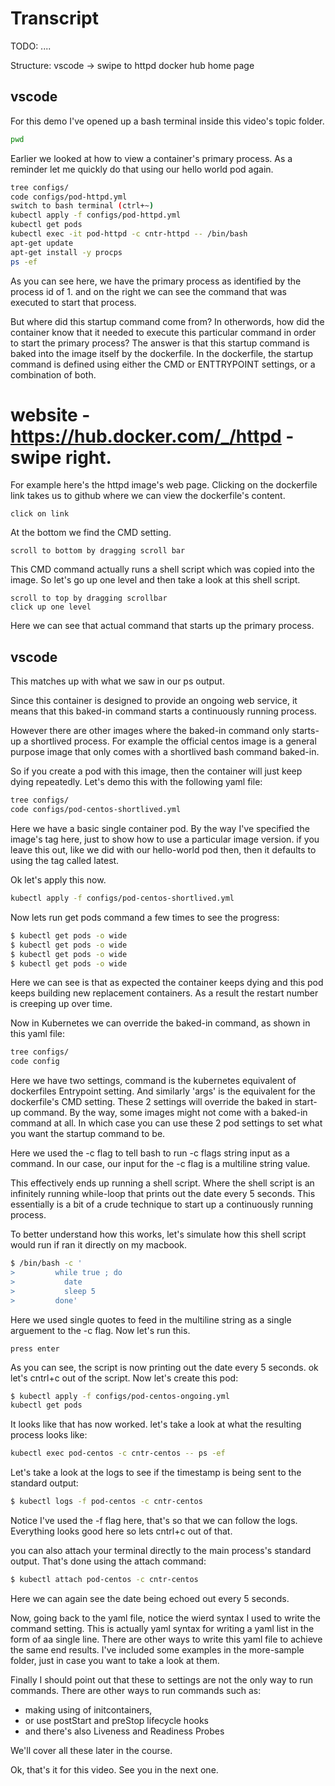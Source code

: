 # Transcript

TODO: ....

Structure:
vscode
-> swipe to httpd docker hub home page


## vscode

For this demo I've opened up a bash terminal inside this video's topic folder. 

```bash
pwd
```


Earlier we looked at how to view a container's primary process. As a reminder let me quickly do that using our hello world pod again. 


```bash
tree configs/
code configs/pod-httpd.yml
switch to bash terminal (ctrl+~) 
kubectl apply -f configs/pod-httpd.yml
kubectl get pods
kubectl exec -it pod-httpd -c cntr-httpd -- /bin/bash
apt-get update
apt-get install -y procps
ps -ef
```

As you can see here, we have the primary process as identified by the process id of 1. and on the right we can see the command that was executed to start that process. 


But where did this startup command come from? In otherwords, how did the container know that it needed to execute this particular command in order to start the primary process? The answer is that this startup command is baked into the image itself by the dockerfile. In the dockerfile, the startup command is defined using either the CMD or ENTTRYPOINT settings, or a combination of both. 


# website - https://hub.docker.com/_/httpd - swipe right. 

For example here's the httpd image's web page. Clicking on the dockerfile link takes us to github where we can view the dockerfile's content.

```web-tasks
click on link
```


At the bottom we find the CMD setting.


```web-tasks
scroll to bottom by dragging scroll bar
```


 This CMD command actually runs a shell script which was copied into the image. So let's go up one level and then take a look at this shell script.


```web-tasks
scroll to top by dragging scrollbar
click up one level
```

Here we can see that actual command that starts up the primary process. 

## vscode

This matches up with what we saw in our ps output. 


Since this container is designed to provide an ongoing web service, it means that this baked-in command starts a continuously running process.


However there are other images where the baked-in command only starts-up a shortlived process. For example the official centos image is a general purpose image that only comes with a shortlived bash command baked-in. 


So if you create a pod with this image, then the container will just keep dying repeatedly. Let's demo this with the following yaml file:

```bash
tree configs/
code configs/pod-centos-shortlived.yml 
```

Here we have a basic single container pod. By the way I've specified the image's tag here, just to show how to use a particular image version. if you leave this out, like we did with our hello-world pod then, then it defaults to using the tag called latest. 


Ok let's apply this now. 


```bash
kubectl apply -f configs/pod-centos-shortlived.yml
```

Now lets run get pods command a few times to see the progress:

```bash
$ kubectl get pods -o wide
$ kubectl get pods -o wide
$ kubectl get pods -o wide
$ kubectl get pods -o wide
```

Here we can see is that as expected the container keeps dying and this pod keeps building new replacement containers. As a result the restart number is creeping up over time.

Now in Kubernetes we can override the baked-in command, as shown in this yaml file:


```bash
tree configs/
code config
```

Here we have two settings, command is the kubernetes equivalent of dockerfiles Entrypoint setting. And similarly 'args' is the equivalent for the dockerfile's CMD setting. These 2 settings will override the baked in start-up command. By the way, some images might not come with a baked-in command at all. In which case you can use these 2 pod settings to set what you want the startup command to be.

Here we used the -c flag to tell bash to run -c flags string input as a command. In our case, our input for the -c flag is a multiline string value. 


This effectively ends up running a shell script. Where the shell script is an infinitely running while-loop that prints out the date every 5 seconds. This essentially is a bit of a crude technique to start up a continuously running process. 

To better understand how this works, let's simulate how this shell script would run if ran it directly on my macbook. 



```bash - do some copy and paste. 
$ /bin/bash -c '
>         while true ; do
>           date 
>           sleep 5 
>         done'
```

Here we used single quotes to feed in the multiline string as a single arguement to the -c flag. Now let's run this. 


```instruction
press enter
```

As you can see, the script is now printing out the date every 5 seconds. ok let's cntrl+c out of the script. Now let's create this pod:

```bash
$ kubectl apply -f configs/pod-centos-ongoing.yml
kubectl get pods
```

It looks like that has now worked. let's take a look at what the resulting process looks like:

```bash
kubectl exec pod-centos -c cntr-centos -- ps -ef
```

Let's take a look at the logs to see if the timestamp is being sent to the standard output:

```bash
$ kubectl logs -f pod-centos -c cntr-centos
```

Notice I've used the -f flag here, that's so that we can follow the logs. Everything looks good here so lets cntrl+c out of that. 

you can also attach your terminal directly to the main process's standard output. That's done using the attach command:

```bash
$ kubectl attach pod-centos -c cntr-centos
```

Here we can again see the date being echoed out every 5 seconds. 


Now, going back to the yaml file, notice the wierd syntax I used to write the command setting. This is actually yaml syntax for writing a yaml list in the form of aa single line. There are other ways to write this yaml file to achieve the same end results. I've included some examples in the more-sample folder, just in case you want to take a look at them. 

Finally I should point out that these to settings are not the only way to run commands. There are other ways to run commands such as:

- making using of initcontainers,
- or use postStart and preStop lifecycle hooks
- and there's also Liveness and Readiness Probes

We'll cover all these later in the course. 



Ok, that's it for this video. See you in the next one. 
